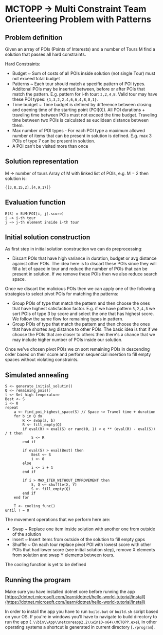 # MCTOPP -> Multi Constraint Team Orienteering Problem with Patterns

## Problem definition
Given an array of POIs (Points of Interests) and a number of Tours M find a solution that passes all hard constraints.

Hard Constraints:
* Budget ~ Sum of costs of all POIs inside solution (not single Tour) must not exceed total budget 
* Patterns ~ Each tour should match a specific pattern of POI types. Additonal POIs may be inserted between, before or after POIs that match the pattern. E.g. pattern for i-th tour: `3,2,4,8`. Valid tour may have these POI types: `{1,3,2,2,4,6,6,4,8,8,1}`.
* Time budget ~ Time budget is defined by difference between closing and opening time of the starting point (POI[0]). All POI durations + traveling time between POIs must not exceed the time budget. Traveling time between two POIs is calculated as euclidean distance between them.
* Max number of POI types - For each POI type a maximum allowed number of items that can be present in solution is defined. E.g. max 3 POIs of type 7 can be present in solution.
* A POI can't be visited more than once


## Solution representation
M -> number of tours
Array of M with linked list of POIs, e.g. M = 2 then solution is: 
```
{[3,8,15,2],[4,9,17]}
```


## Evaluation function
```
E(S) = SUM(POI[i, j].score)
i ~> i-th tour
j ~> j-th element inside i-th tour
```

## Initial solution construction
As first step in initial solution construction we can do preprocessing:
* Discart POIs that have high variance in duration, budget or avg distance against other POIs. The idea here is to discart these POIs since they will fill a lot of space in tour and reduce the number of POIs that can be present in solution. If we remove these POIs then we also reduce search space.

Once we discart the malicious POIs then we can apply one of the following strategies to select pivot POIs for matching the patterns:
* Group POIs of type that match the pattern and then choose the ones that have highest satisfaction factor. E.g. if we have pattern `3,2,4,8` we sort POIs of type 3 by score and select the one that has highest score. We follow the same flow for remaining types in pattern.
* Group POIs of type that match the pattern and then choose the ones that have shortes avg distance to other POIs. The basic idea is that if we choose the POIs that are closer to others then there's a chance that we may include higher number of POIs inside our solution.

Once we've chosen pivot POIs we cn sort remaining POIs in descending order based on their score and perform sequencial insertion to fill empty spaces without violating constraints.


## Simulated annealing
```
S <~ generate_initial_solutin()
Q <~ remaining_pois()
t <~ Set high temperature
Best <~ S
i <~ 0
repeat
    a <~ find_poi_highest_space(S) // Space ~> Travel time + duration
    for b in Q do
        R <~ swap(a, b)
        R <~ fill_empty(Q)
        if eval(R) > eval(S) or rand(0, 1) < e ** (eval(R) - eval(S)) / t then
            S <~ R
        end if
        
        if eval(S) > eval(Best) then
            Best <~ S
            i <~ 0
        else
            i <~ i + 1
        end if

        if i > MAX_ITER_WITHOUT_IMPROVEMENT then
            S, Q <~ shuffle(X, Y)
            S <~ fill_empty(Q)
        end if
    end for

    T <~ cooling_func()
until T = 0 
```

The movement operations that we perform here are:
* Swap ~ Replace one item inside solution with another one from outside of the solution
* Insert ~ Insert items from outside of the solution to fill empty gaps
* Shuffle ~ On each tour replace pivot POI with lowest score with other POIs that had lower score (see initial solution step), remove X elements from solution and swap Y elements between tours.

The cooling function is yet to be defined

## Running the program
Make sure you have installed dotnet core before running the app [https://dotnet.microsoft.com/learn/dotnet/hello-world-tutorial/install](https://dotnet.microsoft.com/learn/dotnet/hello-world-tutorial/install)

In order to install the app you have to run `build.bat` or `build.sh` script based on your OS. If you're in windows you'll have to navigate to build directory to run the app (`.\\bin\\App\\netcoreapp2.2\\win10-x64\\MCTOPP.exe`), in other operating systems a shortcut is generated in current directory (`./program`).
